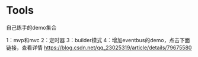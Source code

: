 # Tools
自己练手的demo集合

1：mvp和mvc
2：定时器
3：builder模式
4：增加eventbus的demo，点击下面链接，查看详情
  https://blog.csdn.net/qq_23025319/article/details/79675580
  
  
    
    
